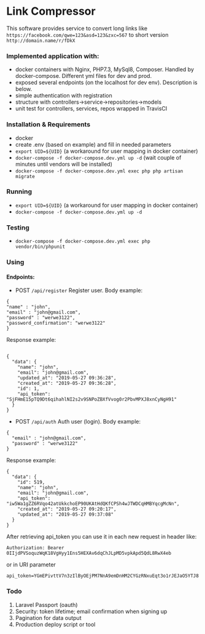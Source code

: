 # Link Compressor

This software provides service to convert long links like `https://facebook.com/qwe=123&asd=123&zxc=567` to short version `http://domain.name/r/fDkX`

### Implemented application with:
- docker containers with Nginx, PHP7.3, MySql8, Composer. Handled by docker-compose. Different yml files for dev and prod.
- exposed several endpoints (on the localhost for dev env). Description is below.
- simple authentication with registration
- structure with controllers->service->repositories->models
- unit test for controllers, services, repos wrapped in TravisCI

### Installation & Requirements

- docker
- create .env (based on example) and fill in needed parameters
- `export UID=${UID}` (a workaround for user mapping in docker container)
- `docker-compose -f docker-compose.dev.yml up -d` (wait couple of minutes until vendors will be installed)
- `docker-compose -f docker-compose.dev.yml exec php php artisan migrate`

### Running

- `export UID=${UID}` (a workaround for user mapping in docker container)
- `docker-compose -f docker-compose.dev.yml up -d`

### Testing

- `docker-compose -f docker-compose.dev.yml exec php vendor/bin/phpunit`

### Using

#### Endpoints:
- POST `/api/register` Register user. Body example:
```
{
"name" : "john",
"email" : "john@gmail.com",
"password" : "werwe3122",
"password_confirmation": "werwe3122"
}
```
Response example:
```

{
  "data": {
    "name": "john",
    "email": "john@gmail.com",
    "updated_at": "2019-05-27 09:36:28",
    "created_at": "2019-05-27 09:36:28",
    "id": 1,
    "api_token": "SjFHmE15pTQ9Dt6qihahlNI2s2v9SNPoZBXfVvog0r2PbvMPXJ8xnCyNgH91"
  }
}
```
- POST `/api/auth` Auth user (login). Body example:
```
{
  "email" : "john@gmail.com",
  "password" : "werwe3122"
}
```
Response example:
```
{
  "data": {
    "id": 519,
    "name": "john",
    "email": "john@gmail.com",
    "api_token": "iw5Wa1gZZ6RVqo42atUkkchoEP90UKAtHdQKfCPSh4wJTWDCqHMBYqcgMcNn",
    "created_at": "2019-05-27 09:20:17",
    "updated_at": "2019-05-27 09:37:08"
  }
}

```
After retrieving api_token you can use it in each new request in header like:
```
Authorization: Bearer 0IIjdPVSoquzWqK18VgHyy1Ens5HEXAv6dqChJLpMD5vpkApd5QdL8RwX4eb
```
or in URI parameter
```
api_token=YGmEPivttV7n3zIlByOEjPM7NnA9emDnHM2CYGzRNxuEqt3o1rJEJaO5YTJ8

```

### Todo
1. Laravel Passport (oauth)
2. Security:
  token lifetime;
  email confirmation when signing up
3. Pagination for data output
4. Production deploy script or tool
